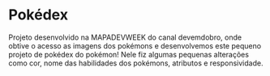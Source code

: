 # Pokédex
Projeto desenvolvido na MAPADEVWEEK do canal devemdobro, onde obtive o acesso as imagens dos pokémons e desenvolvemos este pequeno projeto de pokédex do pokémon! Nele fiz algumas pequenas alterações como cor, nome das habilidades dos pokémons, atributos e responsividade.
